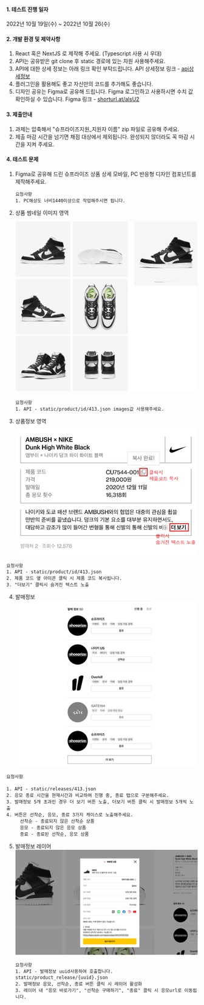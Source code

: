 #### 1. 테스트 진행 일자

2022년 10월 19일(수) ~ 2022년 10월 26(수)



#### 2. 개발 환경 및 제약사항

1. React 혹은 NextJS 로 제작해 주세요. (Typescript 사용 시 우대)
2. API는 공유받은 git clone 후 static 경로에 있는 자원 사용해주세요.
3. API에 대한 상세 정보는 아래 링크 확인 부탁드립니다.
   API 상세정보 링크 - [api상세정보](./api상세정보.md)
4. 플러그인을 활용해도 좋고 자신만의 코드를 추가해도 좋습니다.
5. 디자인 공유는 Figma로 공유해 드립니다. Figma 로그인하고 사용하시면 수치 값 확인하실 수 있습니다.
   Figma 링크 - [shorturl.at/alsU2](shorturl.at/alsU2)



#### 3. 제출안내

1. 과제는 압축해서 "슈프라이즈지원_지원자 이름" zip 파일로 공유해 주세요.
2. 제출 마감 시간을 넘기면 채점 대상에서 제외됩니다. 완성되지 않더라도 꼭 마감 시간을 지켜 주세요.



#### 4. 테스트 문제

1. Figma로 공유해 드린 슈프라이즈 상품 상세 모바일, PC 반응형 디자인 컴포넌트를 제작해주세요.

   ```
   요청사항 
   1. PC해상도 너비1440이상으로 작업해주시면 됩니다.
   ```

   

2. 상품 썸네일 이미지 영역 

   ![](./readmeImage/images.jpg)

   ```
   요청사항
   1. API - static/product/id/413.json images값 사용해주세요.
   ```
   
   
   
3. 상품정보 영역 
   ![](./readmeImage/detailInfo2.png)

```
요청사항 
1. API - static/product/id/413.json
2. 제품 코드 옆 아이콘 클릭 시 제품 코드 복사됩니다. 
3. "더보기" 클릭시 숨겨진 텍스트 노출 
```



4. 발매정보
   ![](./readmeImage/release2.png)

```
요청사항

1. API - static/releases/413.json
2. 응모 종료 시간을 현재시간과 비교하여 진행 중, 종료 탭으로 구분해주세요.
3. 발매정보 5개 초과인 경우 더 보기 버튼 노출, 더보기 버튼 클릭 시 발매정보 5개씩 노출
4. 버튼은 선착순, 응모, 종료 3가지 케이스로 노출해주세요.
	 선착순 - 종료되지 않은 선착순 상품 
	 응모 - 종료되지 않은 응모 상품
	 종료 - 종료된 선착순, 응모 상품
```



5. 발매정보 레이어 
   ![](./readmeImage/layer2.png)

   ``` 
   요청사항
   1. API - 발매정보 uuid사용하여 호출합니다. static/product_release/{uuid}.json
   2. 발매정보 응모, 선착순, 종료 버튼 클릭 시 레이어 활성화
   3. 레이어 내 "응모 바로가기", "선착순 구매하기", "종료" 클릭 시 응모url로 이동됩니다. 
   ```

   
